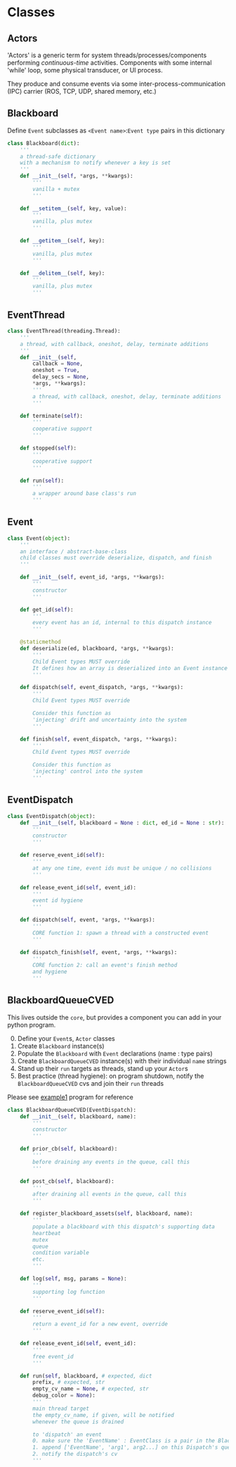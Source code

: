 # Classes

## Actors

'Actors' is a generic term for system threads/processes/components performing *continuous-time* activities. Components with some internal 'while' loop, some physical transducer, or UI process.

They produce and consume events via some inter-process-communication (IPC) carrier (ROS, TCP, UDP, shared memory, etc.)

## Blackboard

Define `Event` subclasses as `<Event name>`:`Event type` pairs in this dictionary

```python
class Blackboard(dict):
	'''
	a thread-safe dictionary
	with a mechanism to notify whenever a key is set
	'''
 	def __init__(self, *args, **kwargs):
 		'''
 		vanilla + mutex
 		'''

 	def __setitem__(self, key, value):
 		'''
 		vanilla, plus mutex
 		'''

    def __getitem__(self, key):
        '''
        vanilla, plus mutex
        '''

    def __delitem__(self, key):
        '''
        vanilla, plus mutex
        '''
```

## EventThread

```python
class EventThread(threading.Thread):
    '''
    a thread, with callback, oneshot, delay, terminate additions
    '''
    def __init__(self,
        callback = None,
        oneshot = True,
        delay_secs = None,
        *args, **kwargs):
        '''
        a thread, with callback, oneshot, delay, terminate additions
        '''

    def terminate(self):
        '''
        cooperative support
        '''

    def stopped(self):
        '''
        cooperative support
        '''

    def run(self):
        '''
        a wrapper around base class's run
        '''
```

## Event

```python
class Event(object):
    '''
    an interface / abstract-base-class
    child classes must override deserialize, dispatch, and finish
    '''

    def __init__(self, event_id, *args, **kwargs):
        '''
        constructor
        '''

    def get_id(self):
        '''
        every event has an id, internal to this dispatch instance
        '''

    @staticmethod
    def deserialize(ed, blackboard, *args, **kwargs):
        '''
        Child Event types MUST override
        It defines how an array is deserialized into an Event instance
        '''

    def dispatch(self, event_dispatch, *args, **kwargs):
        '''
        Child Event types MUST override

        Consider this function as
        'injecting' drift and uncertainty into the system
        '''

    def finish(self, event_dispatch, *args, **kwargs):
        '''
        Child Event types MUST override

        Consider this function as
        'injecting' control into the system
        '''
```

## EventDispatch

```python
class EventDispatch(object):
    def __init__(self, blackboard = None : dict, ed_id = None : str):
        '''
        constructor
        '''

    def reserve_event_id(self):
        '''
        at any one time, event ids must be unique / no collisions
        '''

    def release_event_id(self, event_id):
        '''
        event id hygiene
        '''

    def dispatch(self, event, *args, **kwargs):
        '''
        CORE function 1: spawn a thread with a constructed event
        '''

    def dispatch_finish(self, event, *args, **kwargs):
        '''
        CORE function 2: call an event's finish method
        and hygiene
        '''
```

## BlackboardQueueCVED

This lives outside the `core`, but provides a component you can add in your python program.

0. Define your `Event`s, `Actor` classes
1. Create `Blackboard` instance(s)
2. Populate the `Blackboard` with `Event` declarations (name : type pairs)
3. Create `BlackboardQueueCVED` instance(s) with their individual `name` strings
4. Stand up their `run` targets as threads, stand up your `Actor`s
5. Best practice (thread hygiene): on program shutdown, notify the `BlackboardQueueCVED` cvs and join their `run` threads

Please see <a href="https://github.com/cyan-at/eventdispatch/blob/main/python3/eventdispatch/example1.py" target="_blank">example1</a> program for reference

```python
class BlackboardQueueCVED(EventDispatch):
    def __init__(self, blackboard, name):
        '''
        constructor
        '''

    def prior_cb(self, blackboard):
        '''
        before draining any events in the queue, call this
        '''

    def post_cb(self, blackboard):
        '''
        after draining all events in the queue, call this
        '''

    def register_blackboard_assets(self, blackboard, name):
        '''
        populate a blackboard with this dispatch's supporting data
        heartbeat
        mutex
        queue
        condition variable
        etc.
        '''

    def log(self, msg, params = None):
        '''
        supporting log function
        '''

    def reserve_event_id(self):
        '''
        return a event_id for a new event, override
        '''

    def release_event_id(self, event_id):
        '''
        free event_id
        '''

    def run(self, blackboard, # expected, dict
        prefix, # expected, str
        empty_cv_name = None, # expected, str
        debug_color = None):
        '''
        main thread target
        the empty_cv_name, if given, will be notified
        whenever the queue is drained

        to 'dispatch' an event
        0. make sure the 'EventName' : EventClass is a pair in the Blackboard
        1. append ['EventName', 'arg1', arg2...] on this Dispatch's queue
        2. notify the dispatch's cv
        '''
``` 